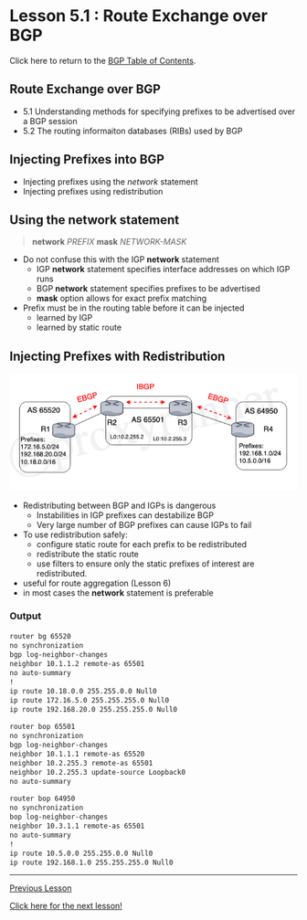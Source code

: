 # Lesson 5.1 : Route Exchange over BGP

Click here to return to the [BGP Table of Contents](../README.md).

## Route Exchange over BGP

* 5.1 Understanding methods for specifying prefixes to be advertised over a BGP session
* 5.2 The routing informaiton databases (RIBs) used by BGP

## Injecting Prefixes into BGP

* Injecting prefixes using the _network_ statement
* Injecting prefixes using redistribution

## Using the network statement

> __network__ _PREFIX_ __mask__ _NETWORK-MASK_

* Do not confuse this with the IGP __network__ statement
    + IGP __network__ statement specifies interface addresses on which IGP runs
    + BGP __network__ statement specifies prefixes to be advertised
    + __mask__ option allows for exact prefix matching
* Prefix must be in the routing table before it can be injected
    + learned by IGP
    + learned by static route

## Injecting Prefixes with Redistribution

![Injecting Routing Prefix](../../../img/prefix-ebgp-ibgp.png)

* Redistributing between BGP and IGPs is dangerous
    + Instabilities in IGP prefixes can destabilize BGP
    + Very large number of BGP prefixes can cause IGPs to fail
* To use redistribution safely:
    + configure static route for each prefix to be redistributed
    + redistribute the static route
    + use filters to ensure only the static prefixes of interest are redistributed.
* useful for route aggregation (Lesson 6)
* in most cases the __network__ statement is preferable

### Output

```R1
router bg 65520
no synchronization
bgp log-neighbor-changes
neighbor 10.1.1.2 remote-as 65501
no auto-summary
!
ip route 10.18.0.0 255.255.0.0 Null0
ip route 172.16.5.0 255.255.255.0 Null0
ip route 192.168.20.0 255.255.255.0 Null0
```

```R2
router bop 65501
no synchronization
bgp log-neighbor-changes
neighbor 10.1.1.1 remote-as 65520
neighbor 10.2.255.3 remote-as 65501
neighbor 10.2.255.3 update-source Loopback0
no auto-summary
```

```R4
router bop 64950
no synchronization
bop log-neighbor-changes
neighbor 10.3.1.1 remote-as 65501
no auto-summary
!
ip route 10.5.0.0 255.255.0.0 Null0
ip route 192.168.1.0 255.255.255.0 Null0
```

---

[Previous Lesson](./4.2.md)

[Click here for the next lesson!](./5.2.md)
